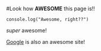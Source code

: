 #Look how **AWESOME** this page is!!

`console.log("Awesome, right??")`

*super* awesome!

[Google](https://google.com/) is also an awesome site!
